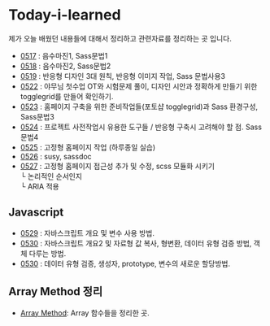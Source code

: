 # Today-i-learned
제가 오늘 배웠던 내용들에 대해서 정리하고 관련자료를 정리하는 곳 입니다.

- [0517](README/0517.md) : 음수마진1, Sass문법1
- [0518](README/0518.md) : 음수마진2, Sass문법2
- [0519](README/0519.md) : 반응형 디자인 3대 원칙, 반응형 이미지 작업, Sass 문법사용3
- [0522](README/0522.md) : 야무님 첫수업 OT와 시험문제 풀이, 디자인 시안과 정확하게 만들기 위한 togglegrid를 만들어 확인하기.
- [0523](README/0523.md) : 홈페이지 구축을 위한 준비작업들(포토샵 togglegrid)과 Sass 환경구성, Sass문법3
- [0524](README/0524.md) : 프로젝트 사전작업시 유용한 도구들 / 반응형 구축시 고려해야 할 점. Sass문법4
- [0525](README/0525.md) : 고정형 홈페이지 작업 (하루종일 실습)
- [0526](README/0526.md) : susy, sassdoc
- [0527](README/0527.md) : 고정형 홈페이지 접근성 추가 및 수정, scss 모듈화 시키기<br>
                             └ 논리적인 순서인지<br> 
                             └ ARIA 적용

## Javascript
 - [0529](README/0529.md) : 자바스크립트 개요 및 변수 사용 방법.
 - [0530](README/0530.md) : 자바스크립트 개요2 및 자료형 값 복사, 형변환, 데이터 유형 검증 방법, 객체 다루는 방법.
 - [0530](README/0531.md) : 데이터 유형 검증, 생성자, prototype, 변수의 새로운 할당방법.


## Array Method 정리
 - [Array Method](README/ArrayMethod.md): Array 함수들을 정리한 곳.